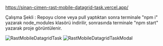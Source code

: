 https://sinan-cimen-rast-mobile-datagrid-task.vercel.app/

Çalışma Şekli : Repoyu clone veya pull yaptıktan sonra terminale "npm i" yazarak node_modules klasörü indirilir, sonrasında terminale "npm start" yazarak proje görüntülenir.

![RastMobileDatagridTask](https://github.com/cimensinan/RastMobile-Datagrid-Task/assets/113183535/9e6ac7a4-a576-4b61-a5a6-737f0abeeaf2)
![RastMobileDatagridTaskModal](https://github.com/cimensinan/RastMobile-Datagrid-Task/assets/113183535/ca420c08-9608-4263-b51c-45de909beb87)


